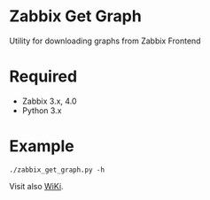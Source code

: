 Zabbix Get Graph
======================

Utility for downloading graphs from Zabbix Frontend

Required
=======
* Zabbix 3.x, 4.0
* Python 3.x


Example
=======
    ./zabbix_get_graph.py -h


Visit also [WiKi](http://wiki.enchtex.info/handmade/zabbix/zabbix_get_graph).
